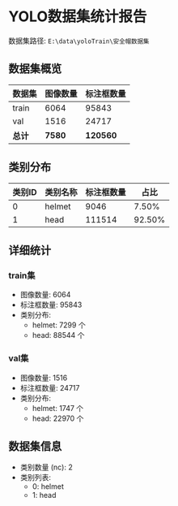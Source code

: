 # YOLO数据集统计报告

数据集路径: `E:\data\yoloTrain\安全帽数据集`

## 数据集概览
| 数据集 | 图像数量 | 标注框数量 |
|--------|----------|------------|
| train | 6064 | 95843 |
| val | 1516 | 24717 |
| **总计** | **7580** | **120560** |

## 类别分布
| 类别ID | 类别名称 | 标注框数量 | 占比 |
|--------|----------|------------|------|
| 0 | helmet | 9046 | 7.50% |
| 1 | head | 111514 | 92.50% |

## 详细统计
### train集
- 图像数量: 6064
- 标注框数量: 95843
- 类别分布:
  - helmet: 7299 个
  - head: 88544 个

### val集
- 图像数量: 1516
- 标注框数量: 24717
- 类别分布:
  - helmet: 1747 个
  - head: 22970 个

## 数据集信息
- 类别数量 (nc): 2
- 类别列表:
  - 0: helmet
  - 1: head